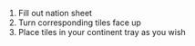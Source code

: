 <!-- TODO Full description of nation sheet -->
1. Fill out nation sheet
2. Turn corresponding tiles face up
3. Place tiles in your continent tray as you wish

